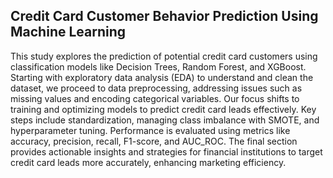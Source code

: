 ## Credit Card Customer Behavior Prediction Using Machine Learning

This study explores the prediction of potential credit card customers using classification models like Decision Trees, Random Forest, and XGBoost. Starting with exploratory data analysis (EDA) to understand and clean the dataset, we proceed to data preprocessing, addressing issues such as missing values and encoding categorical variables. Our focus shifts to training and optimizing models to predict credit card leads effectively. Key steps include standardization, managing class imbalance with SMOTE, and hyperparameter tuning. Performance is evaluated using metrics like accuracy, precision, recall, F1-score, and AUC_ROC. The final section provides actionable insights and strategies for financial institutions to target credit card leads more accurately, enhancing marketing efficiency.
